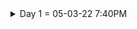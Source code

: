 <details>
  <summary>Day 1 = 05-03-22 7:40PM</summary>
  
  ## Thoughts and What i did
  - I start again from html to remember the things that i've learned a long ago. it is so hard to be back at programming since whenever i started studying i immediately feel sleepy and exhausted and it is maybe the result of me taking a break and have no motivation to study.

  - I still remember a lot of things but i feel i do really need to review all of those things from the start and im willing to learn web 
  development again even though i still don't know what programming field/career should i focus on.

  #### What i learned/review
  ### HTML
  * ```<DOCTYPE html>```  = what version of HTML is being used.
  * ```<html></html>```   = root element of the document.
  * ```<head></head>```   = the info's or data that is about the document and is not seen by the user's.
  * ```<body></body>```   = contains all the documents data that is seen by the user.
  * ```<title></title>``` = the title or name that is shown on the webpage tab bar.
  * ```<h1>,<h2>,<h3>,<h4>,<h5>,<h6>```  = headings of the html.
</details>
